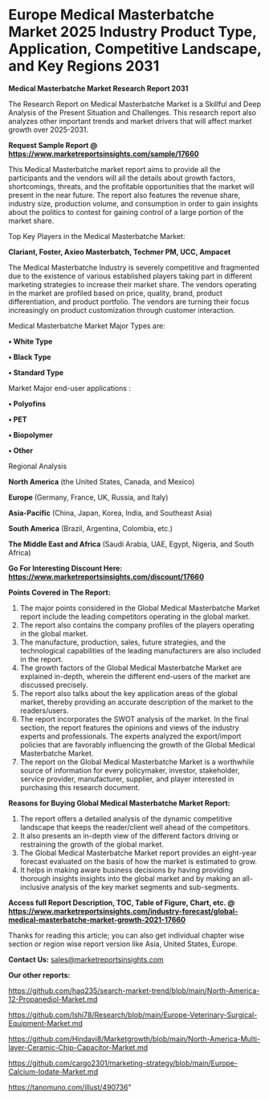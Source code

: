 # Europe Medical Masterbatche Market 2025 Industry Product Type, Application, Competitive Landscape, and Key Regions 2031

<strong>Medical Masterbatche Market Research Report 2031</strong>

The Research Report on Medical Masterbatche Market is a Skillful and Deep Analysis of the Present Situation and Challenges. This research report also analyzes other important trends and market drivers that will affect market growth over 2025-2031.

<strong>Request Sample Report @ <a href=https://www.marketreportsinsights.com/sample/17660>https://www.marketreportsinsights.com/sample/17660</a></strong>

This Medical Masterbatche market report aims to provide all the participants and the vendors will all the details about growth factors, shortcomings, threats, and the profitable opportunities that the market will present in the near future. The report also features the revenue share, industry size, production volume, and consumption in order to gain insights about the politics to contest for gaining control of a large portion of the market share.

Top Key Players in the Medical Masterbatche Market:

<strong>Clariant, Foster, Axieo Masterbatch, Techmer PM, UCC, Ampacet</strong>

The Medical Masterbatche Industry is severely competitive and fragmented due to the existence of various established players taking part in different marketing strategies to increase their market share. The vendors operating in the market are profiled based on price, quality, brand, product differentiation, and product portfolio. The vendors are turning their focus increasingly on product customization through customer interaction.

Medical Masterbatche Market Major Types are:

<strong>• White Type

• Black Type

• Standard Type</strong>

Market Major end-user applications :

<strong>• Polyofins

• PET

• Biopolymer

• Other</strong>

Regional Analysis

</u><strong><b>North America</b></strong> (the United States, Canada, and Mexico)

<strong><b>Europe </b></strong>(Germany, France, UK, Russia, and Italy)

<strong><b>Asia-Pacific</b></strong> (China, Japan, Korea, India, and Southeast Asia)

<strong><b>South America</b></strong> (Brazil, Argentina, Colombia, etc.)

<strong><b>The Middle East and Africa</b></strong> (Saudi Arabia, UAE, Egypt, Nigeria, and South Africa)

<strong>Go For Interesting Discount Here: <a href=https://www.marketreportsinsights.com/discount/17660>https://www.marketreportsinsights.com/discount/17660</a></strong>

<strong>Points Covered in The Report:</strong>
<ol>
  <li>The major points considered in the Global Medical Masterbatche Market report include the leading competitors operating in the global market.</li>
  <li>The report also contains the company profiles of the players operating in the global market.</li>
  <li>The manufacture, production, sales, future strategies, and the technological capabilities of the leading manufacturers are also included in the report.</li>
  <li>The growth factors of the Global Medical Masterbatche Market are explained in-depth, wherein the different end-users of the market are discussed precisely.</li>
  <li>The report also talks about the key application areas of the global market, thereby providing an accurate description of the market to the readers/users.</li>
  <li>The report incorporates the SWOT analysis of the market. In the final section, the report features the opinions and views of the industry experts and professionals. The experts analyzed the export/import policies that are favorably influencing the growth of the Global Medical Masterbatche Market.</li>
  <li>The report on the Global Medical Masterbatche Market is a worthwhile source of information for every policymaker, investor, stakeholder, service provider, manufacturer, supplier, and player interested in purchasing this research document.</li>
</ol>
<strong>Reasons for Buying Global Medical Masterbatche Market Report:</strong>

<ol>
  <li>The report offers a detailed analysis of the dynamic competitive landscape that keeps the reader/client well ahead of the competitors.</li>
  <li>It also presents an in-depth view of the different factors driving or restraining the growth of the global market.</li>
  <li>The Global Medical Masterbatche Market report provides an eight-year forecast evaluated on the basis of how the market is estimated to grow.</li>
  <li>It helps in making aware business decisions by having providing thorough insights insights into the global market and by making an all-inclusive analysis of the key market segments and sub-segments.</li>
</ol>
<strong>Access full Report Description, TOC, Table of Figure, Chart, etc. @ <a href=https://www.marketreportsinsights.com/industry-forecast/global-medical-masterbatche-market-growth-2021-17660>https://www.marketreportsinsights.com/industry-forecast/global-medical-masterbatche-market-growth-2021-17660</a></strong>


Thanks for reading this article; you can also get individual chapter wise section or region wise report version like Asia, United States, Europe.

<strong>Contact Us:</strong>
sales@marketreportsinsights.com

<strong>Our other reports:</strong>

<a href=https://github.com/haq235/search-market-trend/blob/main/North-America-12-Propanediol-Market.md>https://github.com/haq235/search-market-trend/blob/main/North-America-12-Propanediol-Market.md</a>

<a href=https://github.com/Ishi78/Research/blob/main/Europe-Veterinary-Surgical-Equipment-Market.md>https://github.com/Ishi78/Research/blob/main/Europe-Veterinary-Surgical-Equipment-Market.md</a>

<a href=https://github.com/Hindavi8/Marketgrowth/blob/main/North-America-Multi-layer-Ceramic-Chip-Capacitor-Market.md>https://github.com/Hindavi8/Marketgrowth/blob/main/North-America-Multi-layer-Ceramic-Chip-Capacitor-Market.md</a>

<a href=https://github.com/cargo2301/marketing-strategy/blob/main/Europe-Calcium-Iodate-Market.md>https://github.com/cargo2301/marketing-strategy/blob/main/Europe-Calcium-Iodate-Market.md</a>

<a href=https://tanomuno.com/illust/490736>https://tanomuno.com/illust/490736</a>"
